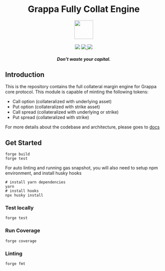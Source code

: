 <div align="center">
  <h1 > Grappa Fully Collat Engine </h1>
  
  <img height=60 src="https://i.imgur.com/vSIO8xJ.png"/>
  <br/>
  <br/>
  <a href="https://github.com/foundry-rs/foundry"><img src="https://img.shields.io/static/v1?label=foundry-rs&message=foundry&color=blue&logo=github"/></a>
  <a href=https://github.com/grappafinance/full-collat-engine/actions/workflows/CI.yml""><img src="https://github.com/grappafinance/full-collat-engine/actions/workflows/CI.yml/badge.svg?branch=master"> </a>
  <a href="https://codecov.io/gh/grappafinance/full-collat-engine" >
<img src="https://codecov.io/gh/grappafinance/full-collat-engine/branch/master/graph/badge.svg?token=ZDZJSA9AUT"/>
</a>

</a>
  <h5 align="center"> Don't waste your capital.</h5>
  
</div>


## Introduction

This is the repository contains the full collateral margin engine for Grappa core protocol. This module is capable of minting the following tokens:

* Call option (collateralized with underlying asset)
* Put option (collateralized with strike asset)
* Call spread (collateralized with underlying or strike)
* Put spread (collateralized with strike)

For more details about the codebase and architecture, please goes to [docs](/docs/)

## Get Started

```shell
forge build
forge test
```

For auto linting and running gas snapshot, you will also need to setup npm environment, and install husky hooks

```shell
# install yarn dependencies
yarn
# install hooks
npx husky install
```

### Test locally

```shell
forge test
```

### Run Coverage

```shell
forge coverage
```

### Linting

```shell
forge fmt
```
